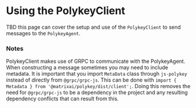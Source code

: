 # Using the PolykeyClient
TBD this page can cover the setup and use of the `PolykeyClient` to send messages to the `PolykeyAgent`.

### Notes
PolykeyClient makes use of GRPC to communicate with the PolykeyAgent.
When constructing a message sometimes you may need to include metadata. It is important that you import `MetaData` class through `js-polykey` instead of directly from `@grpc/grpc-js`. This can be done with `import { Metadata } from '@matrixai/polykey/dist/client';`. Doing this removes the need for `@grpc/grpc-js` to be a dependency in the project and any resulting dependency conflicts that can result from this.